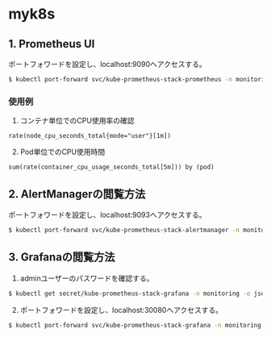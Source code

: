 # myk8s

## 1. Prometheus UI
ポートフォワードを設定し、localhost:9090へアクセスする。
```bash
$ kubectl port-forward svc/kube-prometheus-stack-prometheus -n monitoring 9090:9090
```

### 使用例
1. コンテナ単位でのCPU使用率の確認
```
rate(node_cpu_seconds_total{mode="user"}[1m])
```

2. Pod単位でのCPU使用時間
```
sum(rate(container_cpu_usage_seconds_total[5m])) by (pod)
```

## 2. AlertManagerの閲覧方法
ポートフォワードを設定し、localhost:9093へアクセスする。
```bash
$ kubectl port-forward svc/kube-prometheus-stack-alertmanager -n monitoring 9093:9093
```

## 3. Grafanaの閲覧方法
1. adminユーザーのパスワードを確認する。
```bash
$ kubectl get secret/kube-prometheus-stack-grafana -n monitoring -o jsonpath="{.data.admin-password}" | base64 --decode ; echo
```

2. ポートフォワードを設定し、localhost:30080へアクセスする。
```bash
$ kubectl port-forward svc/kube-prometheus-stack-grafana -n monitoring 30080:80
```
